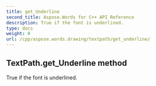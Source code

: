 ```yaml
---
title: get_Underline
second_title: Aspose.Words for C++ API Reference
description: True if the font is underlined. 
type: docs
weight: 0
url: /cpp/aspose.words.drawing/textpath/get_underline/
---
```

## TextPath.get_Underline method


True if the font is underlined.

